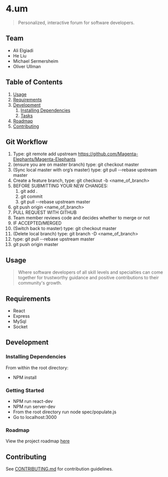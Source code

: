 # 4.um

> Personalized, interactive forum for software developers.

## Team

  - Ali Elgiadi
  - He Liu
  - Michael Sermersheim
  - Oliver Ullman

## Table of Contents

1. [Usage](#Usage)
1. [Requirements](#requirements)
1. [Development](#development)
    1. [Installing Dependencies](#installing-dependencies)
    1. [Tasks](#tasks)
1. [Roadmap](#roadmap)
1. [Contributing](#contributing)

## Git Workflow

1. Type: git remote add upstream https://github.com/Magenta-Elephants/Magenta-Elephants
2. (ensure you are on master branch) type: git checkout master
3. (Sync local master with org’s master) type: git pull --rebase upstream master
4. Create a feature branch, type: git checkout -b <name_of_branch>
5. BEFORE SUBMITTING YOUR NEW CHANGES:
    1. git add .
    2. git commit
    3. git pull --rebase upstream master
6. git push origin <name_of_branch>
7. PULL REQUEST WITH GITHUB
8. Team member reviews code and decides whether to merge or not
9. IF ACCEPTED/MERGED
10. (Switch back to master) type: git checkout master
11. (Delete local branch) type: git branch -D <name_of_branch>
12. type: git pull --rebase upstream master
13. git push origin master

## Usage

> Where software developers of all skill levels and specialties can come together for trustworthy guidance and positive contributions to their community's growth.

## Requirements

- React
- Express
- MySql
- Socket

## Development

### Installing Dependencies

From within the root directory:

- NPM install

### Getting Started 

- NPM run react-dev
- NPM run server-dev
- From the root directory run node spec/populate.js
- Go to localhost:3000

### Roadmap

View the project roadmap [here](https://docs.google.com/spreadsheets/d/11bYC2KRd66zInBLLcNDz3N_pXp-PYVqoKgE5KwQhAaE/edit#gid=0)


## Contributing

See [CONTRIBUTING.md](CONTRIBUTING.md) for contribution guidelines.
